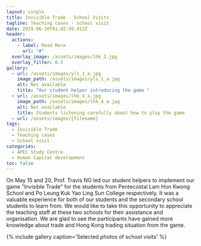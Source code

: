 ```yaml
---
layout: single
title: Invisible Trade - School Visits
tagline: Teaching cases - school visit
date: 2019-06-20T01:42:59.412Z
header:
  actions:
    - label: Read More
      url: "#"
  overlay_image: /assets/images/lhk_2.jpg
  overlay_filter: 0.5
gallery:
  - url: /assets/images/yls_1_a.jpg
    image_path: /assets/images/yls_1_a.jpg
    alt: Not available
    title: "Our student helper introducing the game "
  - url: /assets/images/lhk_4_a.jpg
    image_path: /assets/images/lhk_4_a.jpg
    alt: Not available
    title: Students listening carefully about how to play the game
  - url: /assets/images/{filename}
tags:
  - Invisible Trade
  - Teaching cases
  - School visit
categories:
  - APEC Study Centre
  - Human Capital development
toc: false
---
```

On May 15 and 20, Prof. Travis NG led our student helpers to implement our game "Invisible Trade" for the students from Pentecostal Lam Hon Kwong School and Po Leung Kuk Yao Ling Sun College respectively. It was a valuable experience for both of our students and the secondary school students to learn from. We would like to take this opportunity to appreciate the teaching staff at these two schools for their assistance and organisation. We are glad to see the participants have gained more knowledge about trade and Hong Kong trading situation from the game.

{% include gallery caption='Selected photos of school visits' %}